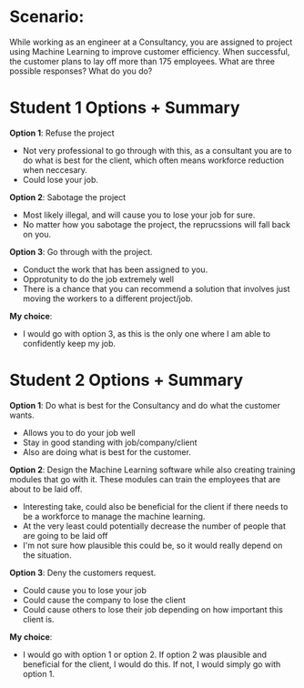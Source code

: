 # Scenario: 

While working as an engineer at a Consultancy, you are assigned to project using Machine Learning to improve customer efficiency. When successful, the customer plans to lay off more than 175 employees. What are three possible responses? What do you do?

# Student 1 Options + Summary

__Option 1__: Refuse the project
* Not very professional to go through with this, as a consultant you are to do what is best for the client, which often means workforce reduction when neccesary.
* Could lose your job.


__Option 2__: Sabotage the project
* Most likely illegal, and will cause you to lose your job for sure.
* No matter how you sabotage the project, the reprucssions will fall back on you. 

__Option 3__: Go through with the project.

* Conduct the work that has been assigned to you.
* Opprotunity to do the job extremely well
* There is a chance that you can recommend a solution that involves just moving the workers to a different project/job. 

__My choice__:
* I would go with option 3, as this is the only one where I am able to confidently keep my job.


# Student 2 Options + Summary 

__Option 1__: Do what is best for the Consultancy and do what the customer wants.
*  Allows you to do your job well
*  Stay in good standing with job/company/client
*  Also are doing what is best for the customer.


__Option 2__: Design the Machine Learning software while also creating training modules that go with it. These modules can train the employees that are about to be laid off.
*  Interesting take, could also be beneficial for the client if there needs to be a workforce to manage the machine learning. 
*  At the very least could potentially decrease the number of people that are going to be laid off
*  I'm not sure how plausible this could be, so it would really depend on the situation.

__Option 3__: Deny the customers request.

* Could cause you to lose your job
* Could cause the company to lose the client
* Could cause others to lose their job depending on how important this client is. 

__My choice__:
* I would go with option 1 or option 2. If option 2 was plausible and beneficial for the client, I would do this. If not, I would simply go with option 1. 


